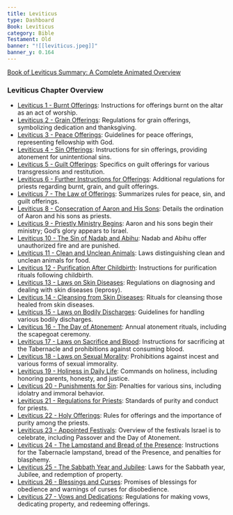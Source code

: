 ```yaml
---
title: Leviticus
type: Dashboard
Book: Leviticus
category: Bible
Testament: Old
banner: "![[leviticus.jpeg]]"
banner_y: 0.164
---
```

[Book of Leviticus Summary: A Complete Animated Overview](https://youtu.be/IJ-FekWUZzE?si=XXshDre35lqAfosK)
### Leviticus Chapter Overview

- [Leviticus 1 - Burnt Offerings](lev-1): Instructions for offerings burnt on the altar as an act of worship.
- [Leviticus 2 - Grain Offerings](lev-2): Regulations for grain offerings, symbolizing dedication and thanksgiving.
- [Leviticus 3 - Peace Offerings](lev-3): Guidelines for peace offerings, representing fellowship with God.
- [Leviticus 4 - Sin Offerings](lev-4): Instructions for sin offerings, providing atonement for unintentional sins.
- [Leviticus 5 - Guilt Offerings](lev-5): Specifics on guilt offerings for various transgressions and restitution.
- [Leviticus 6 - Further Instructions for Offerings](lev-6): Additional regulations for priests regarding burnt, grain, and guilt offerings.
- [Leviticus 7 - The Law of Offerings](lev-7): Summarizes rules for peace, sin, and guilt offerings.
- [Leviticus 8 - Consecration of Aaron and His Sons](lev-8): Details the ordination of Aaron and his sons as priests.
- [Leviticus 9 - Priestly Ministry Begins](lev-9): Aaron and his sons begin their ministry; God’s glory appears to Israel.
- [Leviticus 10 - The Sin of Nadab and Abihu](lev-10): Nadab and Abihu offer unauthorized fire and are punished.
- [Leviticus 11 - Clean and Unclean Animals](lev-11): Laws distinguishing clean and unclean animals for food.
- [Leviticus 12 - Purification After Childbirth](lev-12): Instructions for purification rituals following childbirth.
- [Leviticus 13 - Laws on Skin Diseases](lev-13): Regulations on diagnosing and dealing with skin diseases (leprosy).
- [Leviticus 14 - Cleansing from Skin Diseases](lev-14): Rituals for cleansing those healed from skin diseases.
- [Leviticus 15 - Laws on Bodily Discharges](lev-15): Guidelines for handling various bodily discharges.
- [Leviticus 16 - The Day of Atonement](lev-16): Annual atonement rituals, including the scapegoat ceremony.
- [Leviticus 17 - Laws on Sacrifice and Blood](lev-17): Instructions for sacrificing at the Tabernacle and prohibitions against consuming blood.
- [Leviticus 18 - Laws on Sexual Morality](lev-18): Prohibitions against incest and various forms of sexual immorality.
- [Leviticus 19 - Holiness in Daily Life](lev-19): Commands on holiness, including honoring parents, honesty, and justice.
- [Leviticus 20 - Punishments for Sin](lev-20): Penalties for various sins, including idolatry and immoral behavior.
- [Leviticus 21 - Regulations for Priests](lev-21): Standards of purity and conduct for priests.
- [Leviticus 22 - Holy Offerings](lev-22): Rules for offerings and the importance of purity among the priests.
- [Leviticus 23 - Appointed Festivals](lev-23): Overview of the festivals Israel is to celebrate, including Passover and the Day of Atonement.
- [Leviticus 24 - The Lampstand and Bread of the Presence](lev-24): Instructions for the Tabernacle lampstand, bread of the Presence, and penalties for blasphemy.
- [Leviticus 25 - The Sabbath Year and Jubilee](lev-25): Laws for the Sabbath year, Jubilee, and redemption of property.
- [Leviticus 26 - Blessings and Curses](lev-26): Promises of blessings for obedience and warnings of curses for disobedience.
- [Leviticus 27 - Vows and Dedications](lev-27): Regulations for making vows, dedicating property, and redeeming offerings.

